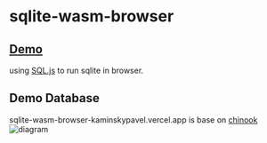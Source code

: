 # sqlite-wasm-browser

## [Demo](https://sqlite-wasm-browser.vercel.app/)

using [SQL.js](https://github.com/sql-js/sql.js) to run sqlite in browser.

## Demo Database

sqlite-wasm-browser-kaminskypavel.vercel.app
is base on [chinook](https://www.sqlitetutorial.net/sqlite-sample-database/)
![diagram](https://www.sqlitetutorial.net/wp-content/uploads/2015/11/sqlite-sample-database-color.jpg)
